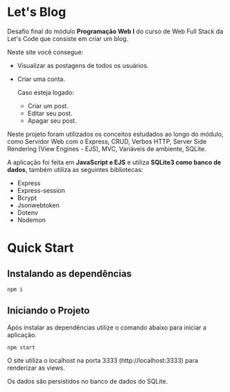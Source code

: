 # Let's Blog

Desafio final do módulo **Programação Web I** do curso de Web Full Stack da Let's Code que consiste em criar um blog.

Neste site você consegue:
- Visualizar as postagens de todos os usuários.
- Criar uma conta.
 
  Caso esteja logado:
  - Criar um post.
  - Editar seu post.
  - Apagar seu post.

Neste projeto foram utilizados os conceitos estudados ao longo do módulo, como Servidor Web com o Express, CRUD, Verbos HTTP, Server Side Rendering (View Engines - EJS), MVC, Variáveis de ambiente, SQLite.

A aplicação foi feita em **JavaScript e EJS** e utiliza **SQLite3 como banco de dados**, também utiliza as seguintes bibliotecas:

- Express
- Express-session
- Bcrypt
- Jsonwebtoken
- Dotenv
- Nodemon

# Quick Start

## Instalando as dependências

```
npm i
```

## Iniciando o Projeto

Após instalar as dependências utilize o comando abaixo para iniciar a aplicação.

```
npm start
```

O site utiliza o localhost na porta 3333 (http://localhost:3333) para renderizar as views.

Os dados são persistidos no banco de dados do SQLite.
